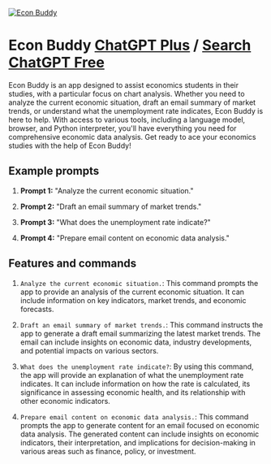 
[![Econ Buddy](https://files.oaiusercontent.com/file-3gQyVAB5dylex068U1UPyMWR?se=2123-10-20T15%3A10%3A50Z&sp=r&sv=2021-08-06&sr=b&rscc=max-age%3D31536000%2C%20immutable&rscd=attachment%3B%20filename%3D9f75c8a2-c80f-49cc-af6b-2013f4e67e3a.png&sig=%2Ba93Xoh6P4Xf/B/jlXSMNtb0bN/kQBSLewcC4G7RmU4%3D)](https://chat.openai.com/g/g-zZRehnkxA-econ-buddy)

# Econ Buddy [ChatGPT Plus](https://chat.openai.com/g/g-zZRehnkxA-econ-buddy) / [Search ChatGPT Free](https://gptcall.net/index.html#/?search=Econ%20Buddy)

Econ Buddy is an app designed to assist economics students in their studies, with a particular focus on chart analysis. Whether you need to analyze the current economic situation, draft an email summary of market trends, or understand what the unemployment rate indicates, Econ Buddy is here to help. With access to various tools, including a language model, browser, and Python interpreter, you'll have everything you need for comprehensive economic data analysis. Get ready to ace your economics studies with the help of Econ Buddy!

## Example prompts

1. **Prompt 1:** "Analyze the current economic situation."

2. **Prompt 2:** "Draft an email summary of market trends."

3. **Prompt 3:** "What does the unemployment rate indicate?"

4. **Prompt 4:** "Prepare email content on economic data analysis."


## Features and commands

1. `Analyze the current economic situation.`: This command prompts the app to provide an analysis of the current economic situation. It can include information on key indicators, market trends, and economic forecasts.

2. `Draft an email summary of market trends.`: This command instructs the app to generate a draft email summarizing the latest market trends. The email can include insights on economic data, industry developments, and potential impacts on various sectors.

3. `What does the unemployment rate indicate?`: By using this command, the app will provide an explanation of what the unemployment rate indicates. It can include information on how the rate is calculated, its significance in assessing economic health, and its relationship with other economic indicators.

4. `Prepare email content on economic data analysis.`: This command prompts the app to generate content for an email focused on economic data analysis. The generated content can include insights on economic indicators, their interpretation, and implications for decision-making in various areas such as finance, policy, or investment.


